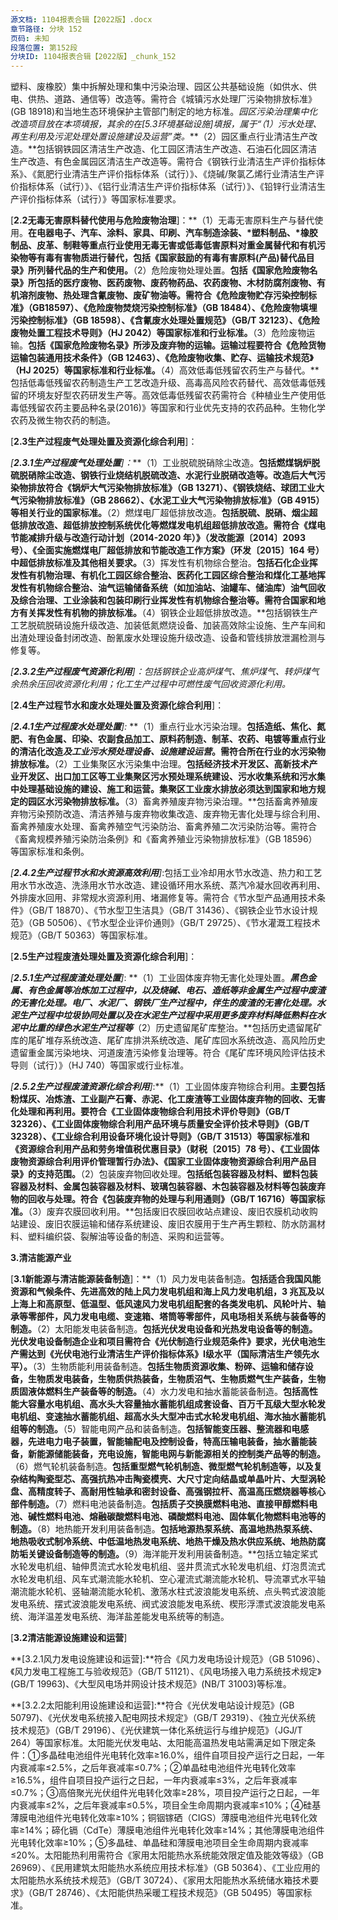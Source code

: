 ```yaml
---
源文档: 1104报表合辑【2022版】.docx
章节路径: 分块 152
页码: 未知
段落位置: 第152段
分块ID: 1104报表合辑【2022版】_chunk_152
---
```


塑料、废橡胶）集中拆解处理和集中污染治理、园区公共基础设施（如供水、供电、供热、道路、通信等）改造等。需符合《城镇污水处理厂污染物排放标准》(GB 18918)和当地生态环境保护主管部门制定的地方标准。*园区污染治理集中化改造项目放在本项填报，其余的在[5.3环境基础设施]填报，属于“（1）污水处理、再生利用及污泥处理处置设施建设及运营”类。***（2）园区重点行业清洁生产改造。**包括钢铁园区清洁生产改造、化工园区清洁生产改造、石油石化园区清洁生产改造、有色金属园区清洁生产改造等。需符合《钢铁行业清洁生产评价指标体系》、《氮肥行业清洁生产评价指标体系（试行）》、《烧碱/聚氯乙烯行业清洁生产评价指标体系（试行）》、《铝行业清洁生产评价指标体系（试行）》、《铅锌行业清洁生产评价指标体系（试行）》等国家标准要求。

[**2.2无毒无害原料替代使用与危险废物治理**]：**（1）无毒无害原料生产与替代使用。**在电器电子、汽车、涂料、家具、印刷、汽车制造涂装、*塑料制品、*橡胶制品、皮革、制鞋等重点行业使用无毒无害或低毒低害原料对重金属替代和有机污染物等有毒有害物质进行替代，包括《国家鼓励的有毒有害原料(产品)替代品目录》所列替代品的生产和使用。**（2）危险废物处理处置。**包括《国家危险废物名录》所包括的医疗废物、医药废物、废药物药品、农药废物、木材防腐剂废物、有机溶剂废物、热处理含氰废物、废矿物油等。需符合《危险废物贮存污染控制标准》（GB18597）、《危险废物焚烧污染控制标准》（GB 18484）、《危险废物填埋污染控制标准》（GB 18598）、《含氰废水处理处置规范》（GB/T 32123）、《危险废物处置工程技术导则》（HJ 2042）等国家标准和行业标准。**（3）危险废物运输。**包括《国家危险废物名录》所涉及废弃物的运输。运输过程要符合《危险货物运输包装通用技术条件》（GB 12463）、《危险废物收集、贮存、运输技术规范》（HJ 2025）等国家标准和行业标准。**（4）高效低毒低残留农药生产与替代。**包括低毒低残留农药制造生产工艺改造升级、高毒高风险农药替代、高效低毒低残留的环境友好型农药研发生产等。高效低毒低残留农药需符合《种植业生产使用低毒低残留农药主要品种名录(2016)》等国家和行业优先支持的农药品种。生物化学农药及微生物农药的制造。

[**2.3生产过程废气处理处置及资源化综合利用**]：

*[****2.3.1生产过程废气处理处置****]：***（1）工业脱硫脱硝除尘改造。**包括燃煤锅炉脱硫脱硝除尘改造、钢铁行业烧结机脱硫改造、水泥行业脱硝改造等。改造后大气污染物排放符合《锅炉大气污染物排放标准》（GB 13271）、《钢铁烧结、球团工业大气污染物排放标准》（GB 28662）、《水泥工业大气污染物排放标准》（GB 4915）等相关行业的国家标准。**（2）燃煤电厂超低排放改造。**包括脱硫、脱硝、烟尘超低排放改造、超低排放控制系统优化等燃煤发电机组超低排放改造。需符合《煤电节能减排升级与改造行动计划（2014-2020 年）》（发改能源〔2014〕2093 号）、《全面实施燃煤电厂超低排放和节能改造工作方案》（环发〔2015〕164 号）中超低排放标准及其他相关要求。**（3）挥发性有机物综合整治。**包括石化企业挥发性有机物治理、有机化工园区综合整治、医药化工园区综合整治和煤化工基地挥发性有机物综合整治、油气运输储备系统（如加油站、油罐车、储油库）油气回收及综合治理、工业涂装和包装印刷行业挥发性有机物综合整治等。需符合国家和地方有关挥发性有机物的排放标准。**（4）钢铁企业超低排放改造。**包括钢铁生产工艺脱硫脱硝设施升级改造、加装低氮燃烧设备、加装高效除尘设施、生产车间和出渣处理设备封闭改造、酚氰废水处理设施升级改造、设备和管线排放泄漏检测与修复等。

*[****2.3.2生产过程废气资源化利用****]：包括钢铁企业高炉煤气、焦炉煤气、转炉煤气余热余压回收资源化利用；化工生产过程中可燃性废气回收资源化利用。*

[**2.4生产过程节水和废水处理处置及资源化综合利用**]：

*[****2.4.1生产过程废水处理处置****]:* **（1）重点行业水污染治理。**包括造纸、焦化、氮肥、有色金属、印染、农副食品加工、原料药制造、制革、农药、电镀等重点行业的清洁化改造*及工业污水预处理设备、设施建设运营*。需符合所在行业的水污染物排放标准。**（2）工业集聚区水污染集中治理。**包括经济技术开发区、高新技术产业开发区、出口加工区等工业集聚区污水预处理系统建设、污水收集系统和污水集中处理基础设施的建设、施工和运营。集聚区工业废水排放必须达到国家和地方规定的园区水污染物排放标准。**（3）畜禽养殖废弃物污染治理。**包括畜禽养殖废弃物污染预防改造、清洁养殖与废弃物收集改造、废弃物无害化处理与综合利用、畜禽养殖废水处理、畜禽养殖空气污染防治、畜禽养殖二次污染防治等。需符合《畜禽规模养殖污染防治条例》和《畜禽养殖业污染物排放标准》（GB 18596）等国家标准和条例。

*[****2.4.2生产过程节水和水资源高效利用****]*:包括工业冷却用水节水改造、热力和工艺用水节水改造、洗涤用水节水改造、建设循环用水系统、蒸汽冷凝水回收再利用、外排废水回用、非常规水资源利用、堵漏修复等。需符合《节水型产品通用技术条件》（GB/T 18870）、《节水型卫生洁具》（GB/T 31436）、《钢铁企业节水设计规范》（GB 50506）、《节水型企业评价通则》（GB/T 29725）、《节水灌溉工程技术规范》（GB/T 50363）等国家标准。

[**2.5生产过程废渣处理处置及资源化综合利用**]：

*[****2.5.1生产过程废渣处理处置****]*: **（1）工业固体废弃物无害化处理处置。***黑色金属、有色金属等冶炼加工过程中，以及烧碱、电石、造纸等非金属生产过程中废渣的无害化处理。电厂、水泥厂、钢铁厂生产过程中，伴生的废渣的无害化处理。水泥生产过程中垃圾协同处置以及在水泥生产过程中采用更多废弃材料降低熟料在水泥中比重的绿色水泥生产过程等***（2）历史遗留尾矿库整治。**包括历史遗留尾矿库的尾矿堆存系统改造、尾矿库排洪系统改造、尾矿库回水系统改造、高风险历史遗留重金属污染地块、河道废渣污染修复治理等。符合《尾矿库环境风险评估技术导则（试行）》（HJ 740）等国家或行业标准。

*[****2.5.2生产过程废渣资源化综合利用****]*:**（1）工业固体废弃物综合利用。**主要包括粉煤灰、冶炼渣、工业副产石膏、赤泥、化工废渣等工业固体废弃物的回收、无害化处理和再利用。要符合《工业固体废物综合利用技术评价导则》（GB/T 32326）、《工业固体废物综合利用产品环境与质量安全评价技术导则》（GB/T 32328）、《工业综合利用设备环境化设计导则》（GB/T 31513）等国家标准和《资源综合利用产品和劳务增值税优惠目录》（财税〔2015〕78 号）、《工业固体废物资源综合利用评价管理暂行办法》、《国家工业固体废物资源综合利用产品目录》的支持范围。**（2）包装废弃物回收处理。**包括纸包装容器及材料、塑料包装容器及材料、金属包装容器及材料、玻璃包装容器、木包装容器及材料等包装废弃物的回收与处理。符合《包装废弃物的处理与利用通则》（GB/T 16716）等国家标准。**（3）废弃农膜回收利用。**包括废旧农膜回收站点建设、废旧农膜机动收购站建设、废旧农膜运输和储存系统建设、废旧农膜用于生产再生颗粒、防水防漏材料、塑料编织袋、裂解油等设备的制造、采购和运营等。

**3.清洁能源产业**

[**3.1新能源与清洁能源装备制造**]：**（1）风力发电装备制造。**包括适合我国风能资源和气候条件、先进高效的陆上风力发电机组和海上风力发电机组，3 兆瓦及以上海上和高原型、低温型、低风速风力发电机组配套的各类发电机、风轮叶片、轴承等零部件，风力发电电缆、变速箱、塔筒等零部件，风电场相关系统与装备等的制造。**（2）太阳能发电装备制造。**包括光伏发电设备和光热发电设备等的制造。光伏发电设备制造企业和项目需符合《光伏制造行业规范条件》要求，光伏电池生产需达到《光伏电池行业清洁生产评价指标体系》I级水平（国际清洁生产领先水平）。**（3）生物质能利用装备制造。**包括生物质资源收集、粉碎、运输和储存设备，生物质发电装备，生物质供热装备，生物质沼气、生物质燃气生产装备，生物质固液体燃料生产装备等的制造。**（4）水力发电和抽水蓄能装备制造。**包括高性能大容量水电机组、高水头大容量抽水蓄能机组成套设备、百万千瓦级大型水轮发电机组、变速抽水蓄能机组、超高水头大型冲击式水轮发电机组、海水抽水蓄能机组等的制造。**（5）智能电网产品和装备制造。**包括智能变压器、整流器和电感器，先进电力电子装置，智能输配电及控制设备，特高压输电装备，抽水蓄能装备，新能源储能装备，充电设施，智能电网与新能源相关的控制类产品等的制造。**（6）燃气轮机装备制造。**包括重型燃气轮机制造、微型燃气轮机制造等，以及复杂结构陶瓷型芯、高强抗热冲击陶瓷模壳、大尺寸定向结晶或单晶叶片、大型涡轮盘、高精度转子、高耐用性轴承和密封设备、高强钢拉杆、高温高压燃烧器等核心部件制造。**（7）燃料电池装备制造。**包括质子交换膜燃料电池、直接甲醇燃料电池、碱性燃料电池、熔融碳酸燃料电池、磷酸燃料电池、固体氧化物燃料电池等的制造。**（8）地热能开发利用装备制造。**包括地源热泵系统、高温地热热泵系统、地热吸收式制冷系统、中低温地热发电系统、地热干燥及热水供应系统、地热防腐防垢关键设备制造等的制造。**（9）海洋能开发利用装备制造。**包括立轴定桨式水轮发电机组、轴伸贯流式水轮发电机组、竖井贯流式水轮发电机组、灯泡贯流式水轮发电机组、风车式潮流能水轮机、空心灌流式潮流能水轮机、导流罩式水平轴潮流能水轮机、竖轴潮流能水轮机、激荡水柱式波浪能发电系统、点头鸭式波浪能发电系统、摆式波浪能发电系统、阀式波浪能发电系统、楔形浮漂式波浪能发电系统、海洋温差发电系统、海洋盐差能发电系统等的制造。

[**3.2清洁能源设施建设和运营**]

**[3.2.1风力发电设施建设和运营]:**符合《风力发电场设计规范》（GB 51096）、《风力发电工程施工与验收规范》（GB/T 51121）、《风电场接入电力系统技术规定》(GB/T 19963)、《大型风电场并网设计技术规范》(NB/T 31003)等标准。

**[3.2.2太阳能利用设施建设和运营]:**符合《光伏发电站设计规范》(GB 50797)、《光伏发电系统接入配电网技术规定》（GB/T 29319）、《独立光伏系统 技术规范》（GB/T 29196）、《光伏建筑一体化系统运行与维护规范》（JGJ/T 264）等国家标准。太阳能光伏发电站、太阳能高温热发电站需满足如下限定条件：①多晶硅电池组件光电转化效率≥16.0%，组件自项目投产运行之日起，一年内衰减率≤2.5%，之后年衰减率≤0.7%；②单晶硅电池组件光电转化效率≥16.5%，组件自项目投产运行之日起，一年内衰减率≤3%，之后年衰减率≤0.7%；③高倍聚光光伏组件光电转化效率≥28%，项目投产运行之日起，一年内衰减率≤2%，之后年衰减率≤0.5%，项目全生命周期内衰减率≤10%；④硅基薄膜电池组件光电转化效率≥10%；铜铟镓硒（CIGS）薄膜电池组件光电转化效率≥14%；碲化镉（CdTe）薄膜电池组件光电转化效率≥14%；其他薄膜电池组件光电转化效率≥10%；⑤多晶硅、单晶硅和薄膜电池项目全生命周期内衰减率≤20%。太阳能热利用需符合《家用太阳能热水系统能效限定值及能效等级》（GB 26969）、《民用建筑太阳能热水系统应用技术标准》（GB 50364）、《工业应用的太阳能热水系统技术规范》（GB/T 30724）、《家用太阳能热水系统储水箱技术要求》（GB/T 28746）、《太阳能供热采暖工程技术规范》（GB 50495）等国家标准。